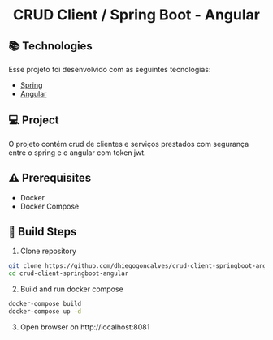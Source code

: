 <h1 align="center">
   CRUD Client / Spring Boot - Angular
</h1>

## :books: Technologies

Esse projeto foi desenvolvido com as seguintes tecnologias:

- [Spring](https://spring.io/)
- [Angular](https://angular.io/)

## :computer: Project

O projeto contém crud de clientes e serviços prestados com segurança entre o spring e o angular com token jwt.

## :warning: Prerequisites

- Docker
- Docker Compose

## :rocket: Build Steps

1. Clone repository

```bash
git clone https://github.com/dhiegogoncalves/crud-client-springboot-angular.git
cd crud-client-springboot-angular
```

2. Build and run docker compose

```bash
docker-compose build
docker-compose up -d
```

3. Open browser on http://localhost:8081
